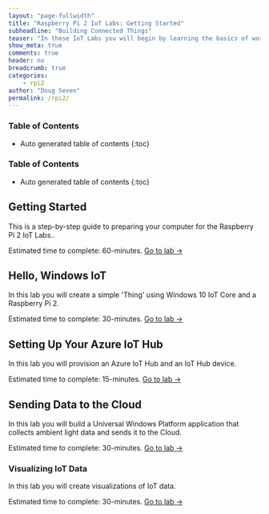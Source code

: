 ```yaml
---
layout: "page-fullwidth"
title: "Raspberry Pi 2 IoT Labs: Getting Started"
subheadline: "Building Connected Things"
teaser: "In these IoT Labs you will begin by learning the basics of working with the Raspberry Pi 2 running Windows 10 IoT Core connected to sensors and devices. You will move on to connecting th RPi2 to the Cloud. You will learn how to leverage Microsoft Azure services to collect data and control devices and use advanced services like analytics and machine learningto discover insights using your Things."
show_meta: true
comments: true
header: no
breadcrumb: true
categories:
    - rpi2
author: "Doug Seven"
permalink: /rpi2/
---
```

### Table of Contents
*  Auto generated table of contents
{:toc}

### Table of Contents
*  Auto generated table of contents
{:toc}

## Getting Started
This is a step-by-step guide to preparing your computer for the Raspberry Pi 2 IoT Labs..

Estimated time to complete: 60-minutes. [Go to lab ->](00/)

## Hello, Windows IoT
In this lab you will create a simple 'Thing' using Windows 10 IoT Core and a Raspberry Pi 2.

Estimated time to complete: 30-minutes. [Go to lab ->](01/)

## Setting Up Your Azure IoT Hub
In this lab you will provision an Azure IoT Hub and an IoT Hub device.

Estimated time to complete: 15-minutes. [Go to lab ->](02/)

## Sending Data to the Cloud
In this lab you will build a Universal Windows Platform application that collects ambient light data and sends it to the Cloud.

Estimated time to complete: 30-minutes. [Go to lab ->](03/)

### Visualizing IoT Data
In this lab you will create visualizations of IoT data.

Estimated time to complete: 30-minutes. [Go to lab ->](04/)